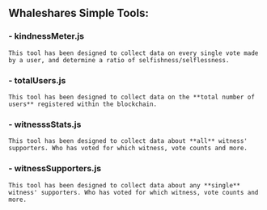 ## Whaleshares Simple Tools:

### - kindnessMeter.js
```
This tool has been designed to collect data on every single vote made by a user, and determine a ratio of selfishness/selflessness. 
```
### - totalUsers.js
```
This tool has been designed to collect data on the **total number of users** registered within the blockchain.
```
### - witnesssStats.js
```
This tool has been designed to collect data about **all** witness' supporters. Who has voted for which witness, vote counts and more.
```
### - witnessSupporters.js
```
This tool has been designed to collect data about any **single** witness' supporters. Who has voted for which witness, vote counts and more.
```
